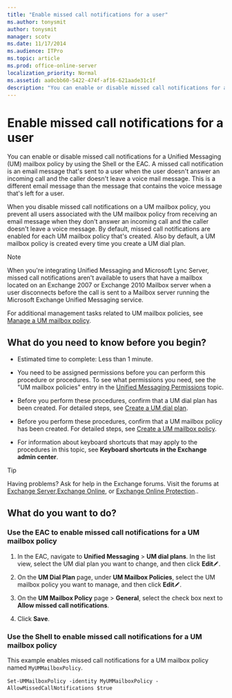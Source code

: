 ```yaml
---
title: "Enable missed call notifications for a user"
ms.author: tonysmit
author: tonysmit
manager: scotv
ms.date: 11/17/2014
ms.audience: ITPro
ms.topic: article
ms.prod: office-online-server
localization_priority: Normal
ms.assetid: aa0cbb60-5422-474f-af16-621aade31c1f
description: "You can enable or disable missed call notifications for a Unified Messaging (UM) mailbox policy by using the Shell or the EAC. A missed call notification is an email message that's sent to a user when the user doesn't answer an incoming call and the caller doesn't leave a voice mail message. This is a different email message than the message that contains the voice message that's left for a user."
---
```


# Enable missed call notifications for a user

You can enable or disable missed call notifications for a Unified Messaging (UM) mailbox policy by using the Shell or the EAC. A missed call notification is an email message that's sent to a user when the user doesn't answer an incoming call and the caller doesn't leave a voice mail message. This is a different email message than the message that contains the voice message that's left for a user.
  
When you disable missed call notifications on a UM mailbox policy, you prevent all users associated with the UM mailbox policy from receiving an email message when they don't answer an incoming call and the caller doesn't leave a voice message. By default, missed call notifications are enabled for each UM mailbox policy that's created. Also by default, a UM mailbox policy is created every time you create a UM dial plan.
  
> [!NOTE]
> When you're integrating Unified Messaging and Microsoft Lync Server, missed call notifications aren't available to users that have a mailbox located on an Exchange 2007 or Exchange 2010 Mailbox server when a user disconnects before the call is sent to a Mailbox server running the Microsoft Exchange Unified Messaging service. 
  
For additional management tasks related to UM mailbox policies, see [Manage a UM mailbox policy](../../voice-mail-unified-messaging/set-up-voice-mail/manage-um-mailbox-policy.md).
  
## What do you need to know before you begin?

- Estimated time to complete: Less than 1 minute.
    
- You need to be assigned permissions before you can perform this procedure or procedures. To see what permissions you need, see the "UM mailbox policies" entry in the [Unified Messaging Permissions](http://technet.microsoft.com/library/d326c3bc-8f33-434a-bf02-a83cc26a5498.aspx) topic. 
    
- Before you perform these procedures, confirm that a UM dial plan has been created. For detailed steps, see [Create a UM dial plan](../../voice-mail-unified-messaging/connect-voice-mail-system/create-um-dial-plan.md).
    
- Before you perform these procedures, confirm that a UM mailbox policy has been created. For detailed steps, see [Create a UM mailbox policy](../../voice-mail-unified-messaging/set-up-voice-mail/create-um-mailbox-policy.md).
    
- For information about keyboard shortcuts that may apply to the procedures in this topic, see **Keyboard shortcuts in the Exchange admin center**.
    
> [!TIP]
> Having problems? Ask for help in the Exchange forums. Visit the forums at [Exchange Server](https://go.microsoft.com/fwlink/p/?linkId=60612),[Exchange Online](https://go.microsoft.com/fwlink/p/?linkId=267542), or [Exchange Online Protection](https://go.microsoft.com/fwlink/p/?linkId=285351).. 
  
## What do you want to do?

### Use the EAC to enable missed call notifications for a UM mailbox policy

1. In the EAC, navigate to **Unified Messaging** \> **UM dial plans**. In the list view, select the UM dial plan you want to change, and then click **Edit**![Edit icon](../../media/ITPro_EAC_EditIcon.gif).
    
2. On the **UM Dial Plan** page, under **UM Mailbox Policies**, select the UM mailbox policy you want to manage, and then click **Edit**![Edit icon](../../media/ITPro_EAC_EditIcon.gif).
    
3. On the **UM Mailbox Policy** page \> **General**, select the check box next to **Allow missed call notifications**.
    
4. Click **Save**.
    
### Use the Shell to enable missed call notifications for a UM mailbox policy

This example enables missed call notifications for a UM mailbox policy named  `MyUMMailboxPolicy`.
  
```
Set-UMMailboxPolicy -identity MyUMMailboxPolicy -AllowMissedCallNotifications $true
```


